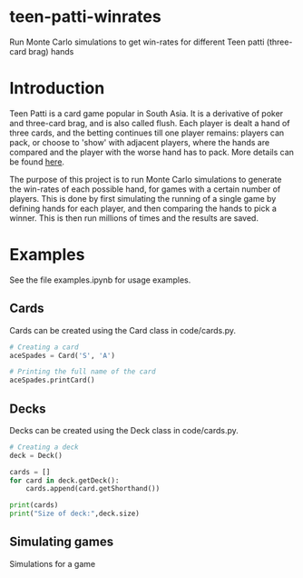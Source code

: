 # teen-patti-winrates
Run Monte Carlo simulations to get win-rates for different Teen patti (three-card brag) hands

# Introduction
Teen Patti is a card game popular in South Asia. It is a derivative of poker and three-card brag, and is also called flush. Each player is dealt a hand of three cards, and the betting continues till one player remains: players can pack, or choose to 'show' with adjacent players, where the hands are compared and the player with the worse hand has to pack. More details can be found [here](https://en.wikipedia.org/wiki/Teen_patti).

The purpose of this project is to run Monte Carlo simulations to generate the win-rates of each possible hand, for games with a certain number of players. This is done by first simulating the running of a single game by defining hands for each player, and then comparing the hands to pick a winner. This is then run millions of times and the results are saved.

# Examples
See the file examples.ipynb for usage examples.

## Cards 
Cards can be created using the Card class in code/cards.py.

```python
# Creating a card
aceSpades = Card('S', 'A')

# Printing the full name of the card
aceSpades.printCard()
```

## Decks
Decks can be created using the Deck class in code/cards.py.

```python
# Creating a deck
deck = Deck()

cards = []
for card in deck.getDeck():
    cards.append(card.getShorthand())

print(cards)
print("Size of deck:",deck.size)
```

## Simulating games
Simulations for a game 
